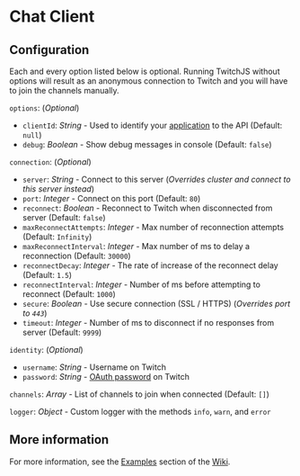 # Chat Client

## Configuration

Each and every option listed below is optional. Running TwitchJS without options will result as an anonymous connection to Twitch and you will have to join the channels manually.

``options``: (_Optional_)

- ``clientId``: _String_ - Used to identify your [application](https://dev.twitch.tv/dashboard/apps) to the API (Default: ``null``)
- ``debug``: _Boolean_ - Show debug messages in console (Default: ``false``)

``connection``: (_Optional_)

- ``server``: _String_ - Connect to this server (_Overrides cluster and connect to this server instead_)
- ``port``: _Integer_ - Connect on this port (Default: ``80``)
- ``reconnect``: _Boolean_ - Reconnect to Twitch when disconnected from server (Default: ``false``)
- ``maxReconnectAttempts``: _Integer_ - Max number of reconnection attempts (Default: ``Infinity``)
- ``maxReconnectInterval``: _Integer_ - Max number of ms to delay a reconnection (Default: ``30000``)
- ``reconnectDecay``: _Integer_ - The rate of increase of the reconnect delay (Default: ``1.5``)
- ``reconnectInterval``: _Integer_ - Number of ms before attempting to reconnect (Default: ``1000``)
- ``secure``: _Boolean_ - Use secure connection (SSL / HTTPS) (_Overrides port to ``443``_)
- ``timeout``: _Integer_ - Number of ms to disconnect if no responses from server (Default: ``9999``)

``identity``: (_Optional_)

- ``username``: _String_ - Username on Twitch
- ``password``: _String_ - [OAuth password](http://twitchapps.com/tmi/) on Twitch

``channels``: _Array_ - List of channels to join when connected (Default: ``[]``)

``logger``: _Object_ - Custom logger with the methods ``info``, ``warn``, and ``error``

## More information
For more information, see the [Examples](/docs/Examples.md) section of the [Wiki](/docs).